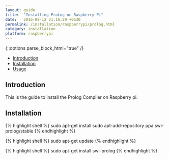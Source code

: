 ```yaml
---
layout: guide
title:  "Installing ProLog on Raspberry Pi"
date:   2016-09-12 21:16:29 +0530
permalink: /installation/raspberrypi/prolog.html
category: installation
platform: raspberrypi
---
```


{::options parse_block_html="true" /}

* [Introduction](#introduction)
* [Installation](#installation)
* [Usage](#usage)

<section class="wrapper">



## Introduction

This is the guide to install the Prolog Compiler on Raspberry pi. 

## Installation



{% highlight shell %}
sudo apt-get install sudo apt-add-repository ppa:swi-prolog/stable
{% endhighlight %}

{% highlight shell %}
sudo apt-get update
{% endhighlight %}

{% highlight shell %}
sudo apt-get install swi-prolog
{% endhighlight %}


</section>
